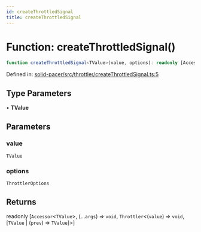 ```yaml
---
id: createThrottledSignal
title: createThrottledSignal
---
```


<!-- DO NOT EDIT: this page is autogenerated from the type comments -->

# Function: createThrottledSignal()

```ts
function createThrottledSignal<TValue>(value, options): readonly [Accessor<TValue>, (...args) => void, Throttler<(value) => void, [TValue | (prev) => TValue]>]
```

Defined in: [solid-pacer/src/throttler/createThrottledSignal.ts:5](https://github.com/TanStack/bouncer/blob/main/packages/solid-pacer/src/throttler/createThrottledSignal.ts#L5)

## Type Parameters

• **TValue**

## Parameters

### value

`TValue`

### options

`ThrottlerOptions`

## Returns

readonly \[`Accessor`\<`TValue`\>, (...`args`) => `void`, `Throttler`\<(`value`) => `void`, \[`TValue` \| (`prev`) => `TValue`\]\>\]
